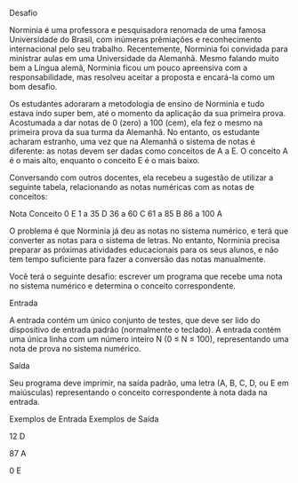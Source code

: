 Desafio

Norminia é uma professora e pesquisadora renomada de uma famosa Universidade do Brasil, com inúmeras prêmiações e reconhecimento internacional pelo seu trabalho. Recentemente, Norminia foi convidada para ministrar aulas em uma Universidade da Alemanhã. Mesmo falando muito bem a Língua alemã, Norminia ficou um pouco apreensiva com a responsabilidade, mas resolveu aceitar a proposta e encará-la como um bom desafio.

Os estudantes adoraram a metodologia de ensino de Norminia e tudo estava indo super bem, até o momento da aplicação da sua primeira prova. Acostumada a dar notas de 0 (zero) a 100 (cem), ela fez o mesmo na primeira prova da sua turma da Alemanhã. No entanto, os estudante acharam estranho, uma vez que na Alemanhã o sistema de notas é diferente: as notas devem ser dadas como conceitos de A a E. O conceito A é o mais alto, enquanto o conceito E é o mais baixo.

Conversando com outros docentes, ela recebeu a sugestão de utilizar a seguinte tabela, relacionando as notas numéricas com as notas de conceitos:

Nota    Conceito
0           E
1 a 35      D
36 a 60     C
61 a 85     B
86 a 100    A

O problema é que Norminia já deu as notas no sistema numérico, e terá que converter as notas para o sistema de letras. No entanto, Norminia precisa preparar as próximas atividades educacionais para os seus alunos, e não tem tempo suficiente para fazer a conversão das notas manualmente.

Você terá o seguinte desafio: escrever um programa que recebe uma nota no sistema numérico e determina o conceito correspondente.

Entrada

A entrada contém um único conjunto de testes, que deve ser lido do dispositivo de entrada padrão (normalmente o teclado). A entrada contém uma única linha com um número inteiro N (0 ≤ N ≤ 100), representando uma nota de prova no sistema numérico.

Saída

Seu programa deve imprimir, na saída padrão, uma letra (A, B, C, D, ou E em maiúsculas) representando o conceito correspondente à nota dada na entrada.
 
Exemplos de Entrada 	Exemplos de Saída

12                      D

87                      A
 
0                       E

